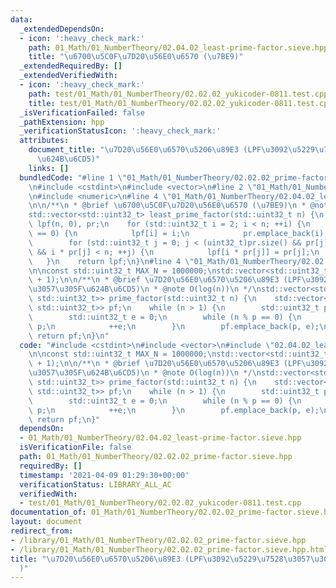 ```yaml
---
data:
  _extendedDependsOn:
  - icon: ':heavy_check_mark:'
    path: 01_Math/01_NumberTheory/02.04.02_least-prime-factor.sieve.hpp
    title: "\u6700\u5C0F\u7D20\u56E0\u6570 (\u7BE9)"
  _extendedRequiredBy: []
  _extendedVerifiedWith:
  - icon: ':heavy_check_mark:'
    path: test/01_Math/01_NumberTheory/02.02.02_yukicoder-0811.test.cpp
    title: test/01_Math/01_NumberTheory/02.02.02_yukicoder-0811.test.cpp
  _isVerificationFailed: false
  _pathExtension: hpp
  _verificationStatusIcon: ':heavy_check_mark:'
  attributes:
    document_title: "\u7D20\u56E0\u6570\u5206\u89E3 (LPF\u3092\u5229\u7528\u3057\u305F\
      \u624B\u6CD5)"
    links: []
  bundledCode: "#line 1 \"01_Math/01_NumberTheory/02.02.02_prime-factor.sieve.hpp\"\
    \n#include <cstdint>\n#include <vector>\n#line 2 \"01_Math/01_NumberTheory/02.04.02_least-prime-factor.sieve.hpp\"\
    \n#include <numeric>\n#line 4 \"01_Math/01_NumberTheory/02.04.02_least-prime-factor.sieve.hpp\"\
    \n\n/**\n * @brief \u6700\u5C0F\u7D20\u56E0\u6570 (\u7BE9)\n * @note O(n)\n */\n\
    std::vector<std::uint32_t> least_prime_factor(std::uint32_t n) {\n    std::vector<std::uint32_t>\
    \ lpf(n, 0), pr;\n    for (std::uint32_t i = 2; i < n; ++i) {\n        if (lpf[i]\
    \ == 0) {\n            lpf[i] = i;\n            pr.emplace_back(i);\n        }\n\
    \        for (std::uint32_t j = 0; j < (uint32_t)pr.size() && pr[j] <= lpf[i]\
    \ && i * pr[j] < n; ++j) {\n            lpf[i * pr[j]] = pr[j];\n        }\n \
    \   }\n    return lpf;\n}\n#line 4 \"01_Math/01_NumberTheory/02.02.02_prime-factor.sieve.hpp\"\
    \n\nconst std::uint32_t MAX_N = 1000000;\nstd::vector<std::uint32_t> lpf = least_prime_factor(MAX_N\
    \ + 1);\n\n/**\n * @brief \u7D20\u56E0\u6570\u5206\u89E3 (LPF\u3092\u5229\u7528\
    \u3057\u305F\u624B\u6CD5)\n * @note O(log(n))\n */\nstd::vector<std::pair<std::uint32_t,\
    \ std::uint32_t>> prime_factor(std::uint32_t n) {\n    std::vector<std::pair<std::uint32_t,\
    \ std::uint32_t>> pf;\n    while (n > 1) {\n        std::uint32_t p = lpf[n];\n\
    \        std::uint32_t e = 0;\n        while (n % p == 0) {\n            n /=\
    \ p;\n            ++e;\n        }\n        pf.emplace_back(p, e);\n    }\n   \
    \ return pf;\n}\n"
  code: "#include <cstdint>\n#include <vector>\n#include \"02.04.02_least-prime-factor.sieve.hpp\"\
    \n\nconst std::uint32_t MAX_N = 1000000;\nstd::vector<std::uint32_t> lpf = least_prime_factor(MAX_N\
    \ + 1);\n\n/**\n * @brief \u7D20\u56E0\u6570\u5206\u89E3 (LPF\u3092\u5229\u7528\
    \u3057\u305F\u624B\u6CD5)\n * @note O(log(n))\n */\nstd::vector<std::pair<std::uint32_t,\
    \ std::uint32_t>> prime_factor(std::uint32_t n) {\n    std::vector<std::pair<std::uint32_t,\
    \ std::uint32_t>> pf;\n    while (n > 1) {\n        std::uint32_t p = lpf[n];\n\
    \        std::uint32_t e = 0;\n        while (n % p == 0) {\n            n /=\
    \ p;\n            ++e;\n        }\n        pf.emplace_back(p, e);\n    }\n   \
    \ return pf;\n}"
  dependsOn:
  - 01_Math/01_NumberTheory/02.04.02_least-prime-factor.sieve.hpp
  isVerificationFile: false
  path: 01_Math/01_NumberTheory/02.02.02_prime-factor.sieve.hpp
  requiredBy: []
  timestamp: '2021-04-09 01:29:30+00:00'
  verificationStatus: LIBRARY_ALL_AC
  verifiedWith:
  - test/01_Math/01_NumberTheory/02.02.02_yukicoder-0811.test.cpp
documentation_of: 01_Math/01_NumberTheory/02.02.02_prime-factor.sieve.hpp
layout: document
redirect_from:
- /library/01_Math/01_NumberTheory/02.02.02_prime-factor.sieve.hpp
- /library/01_Math/01_NumberTheory/02.02.02_prime-factor.sieve.hpp.html
title: "\u7D20\u56E0\u6570\u5206\u89E3 (LPF\u3092\u5229\u7528\u3057\u305F\u624B\u6CD5\
  )"
---
```


